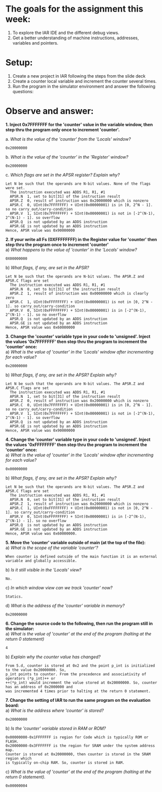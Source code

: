 # The goals for the assignment this week:    
1. To explore the IAR IDE and the different debug views.    
2. Get a better understanding of machine instructions, addresses, variables and pointers.    

# Setup:    
1. Create a new project in IAR following the steps from the slide deck    
2. Create a counter local variable and increment the counter several times.    
3. Run the program in the simulator environment and answer the following questions:    
# Observe and answer:    
__1. Inject 0x7FFFFFFF for the 'counter' value in the variable window, then step thru the program only once to increment 'counter'.__    

a. _What is the value of the 'counter' from the 'Locals' window?_
```none
0x20000000
```

b. _What is the value of the 'counter' in the 'Register' window?_
```none
0x20000000
```

c. _Which flags are set in the APSR register? Explain why?_    
```none
Let N be such that the operands are N-bit values. None of the flags were set.    
  The instruction executed was ADDS R1, R1, #1    
  APSR.N  1, set to bit[31] of the instruction result    
  APSR.Z  0, result of instruction was 0x20000000 which is nonzero    
  APSR.C  0, UInt(0x7FFFFFFF) + UInt(0x00000001) is in [0, 2^N - 1]. so no carry_out/carry-condition    
  APSR.V  1, SInt(0x7FFFFFFF) + SInt(0x00000001) is not in [-2^(N-1), 2^(N-1) - 1]. so overflow    
  APSR.Q  is not updated by an ADDS instruction    
  APSR.GE is not updated by an ADDS instruction    
Hence, APSR value was 0x90000000    
```

__2. If your write all Fs (0XFFFFFFFF) in the Register value for 'counter' then step thru the program once to increment 'counter'__    
a) _What happens to the value of 'counter' in the 'Locals' window?_    
```none
0X00000000    
```
b) _What flags, if any, are set in the APSR?_    
```none
Let N be such that the operands are N-bit values. The APSR.Z and APSR.C flags are set    
  The instruction executed was ADDS R1, R1, #1    
  APSR.N  0, set to bit[31] of the instruction result    
  APSR.Z  1, result of instruction was 0x00000000 which is clearly zero    
  APSR.C  1, UInt(0xFFFFFFFF) + UInt(0x00000001) is not in [0, 2^N - 1]. so carry_out/carry-condition    
  APSR.V  0, SInt(0xFFFFFFFF) + SInt(0x00000001) is in [-2^(N-1), 2^(N-1) - 1]. so no overflow    
  APSR.Q  is not updated by an ADDS instruction    
  APSR.GE is not updated by an ADDS instruction    
Hence, APSR value was 0x60000000    
```
    
__3. Change the 'counter' variable type in your code to 'unsigned'. Inject the values '0x7FFFFFFF' then step thru the program to increment the 'counter' once:__    
a) _What is the value of 'counter' in the 'Locals' window after incrementing for each value?_    
```none
0x20000000    
```
b) _What flags, if any, are set in the APSR? Explain why?_    
```none
Let N be such that the operands are N-bit values. The APSR.Z and APSR.C flags are set    
  The instruction executed was ADDS R1, R1, #1    
  APSR.N  1, set to bit[31] of the instruction result    
  APSR.Z  0, result of instruction was 0x20000000 which is nonzero    
  APSR.C  0, UInt(0x7FFFFFFF) + UInt(0x00000001) is in [0, 2^N - 1]. so no carry_out/carry-condition    
  APSR.V  1, SInt(0x7FFFFFFF) + SInt(0x00000001) is not in [-2^(N-1), 2^(N-1) - 1]. so overflow    
  APSR.Q  is not updated by an ADDS instruction    
  APSR.GE is not updated by an ADDS instruction    
Hence, APSR value was 0x90000000    
```

__4. Change the 'counter' variable type in your code to 'unsigned'. Inject the values '0xFFFFFFFF' then step thru the program to increment the 'counter' once:__    
a) _What is the value of 'counter' in the 'Locals' window after incrementing for each value?_    
```none
0x00000000    
```
b) _What flags, if any, are set in the APSR? Explain why?_    
```none
Let N be such that the operands are N-bit values. The APSR.Z and APSR.C flags are set    
  The instruction executed was ADDS R1, R1, #1    
  APSR.N  0, set to bit[31] of the instruction result    
  APSR.Z  1, result of instruction was 0x20000000 which is nonzero    
  APSR.C  1, UInt(0xFFFFFFFF) + UInt(0x00000001) is not in [0, 2^N - 1]. so carry_out/carry-condition    
  APSR.V  0, SInt(0xFFFFFFFF) + SInt(0x00000001) is in [-2^(N-1), 2^(N-1) - 1]. so no overflow    
  APSR.Q  is not updated by an ADDS instruction    
  APSR.GE is not updated by an ADDS instruction    
Hence, APSR value was 0x60000000.    
```

__5. Move the 'counter' variable outside of main (at the top of the file):__    
a) _What is the scope of the variable 'counter'?_    
```none
When counter is defined outside of the main function it is an external variable and globally accessible.    
```
b) _Is it still visible in the 'Locals' view?_    
```none
No.    
```
c) _In which window view can we track 'counter' now?_    
```none
Statics.    
```
d) _What is the address of the 'counter' variable in memory?_    
```none
0x20000000
```

__6. Change the source code to the following, then run the program still in the simulator:__    
a) _What is the value of 'counter' at the end of the program (halting at the return 0 statement)_    
```none
4    
```
b) _Explain why the counter value has changed?_    
```none
From 5.d, counter is stored at 0x2 and the point p_int is initialized to the value 0x20000000. So,    
p_int points to counter. From the precedence and associativity of operators (*p_int)++ or    
++(*p_int) would increment the value stored at 0x20000000. So, counter has an address of 0x2000000 and    
was incremented 4 times prior to halting at the return 0 statement.    
```

__7. Change the setting of IAR to run the same program on the evaluation board:__    
a) _What is the address where 'counter' is stored?_    
```none
0x20000000    
```
b) _Is the 'counter' variable stored in RAM or ROM?_    
```none
0x00000000-0x1FFFFFFF is region for Code which is typically ROM or FLASH.
0x20000000-0x3FFFFFFF is the region for SRAM under the system address map.
Counter is stored at 0x20000000, then counter is stored in the SRAM region which
is typically on-chip RAM. So, counter is stored in RAM.
```
c) _What is the value of 'counter' at the end of the program (halting at the return 0 statement)._    
```none
0x00000004
```
